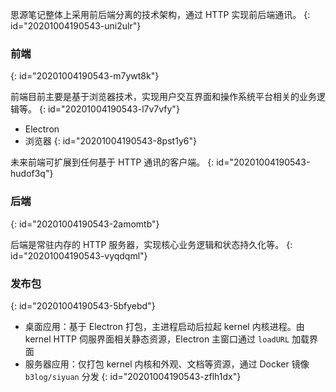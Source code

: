 思源笔记整体上采用前后端分离的技术架构，通过 HTTP 实现前后端通讯。
{: id="20201004190543-uni2ulr"}

### 前端
{: id="20201004190543-m7ywt8k"}

前端目前主要是基于浏览器技术，实现用户交互界面和操作系统平台相关的业务逻辑等。
{: id="20201004190543-l7v7vfy"}

* Electron
* 浏览器
{: id="20201004190543-8pst1y6"}

未来前端可扩展到任何基于 HTTP 通讯的客户端。
{: id="20201004190543-hudof3q"}

### 后端
{: id="20201004190543-2amomtb"}

后端是常驻内存的 HTTP 服务器，实现核心业务逻辑和状态持久化等。
{: id="20201004190543-vyqdqml"}

### 发布包
{: id="20201004190543-5bfyebd"}

* 桌面应用：基于 Electron 打包，主进程启动后拉起 kernel 内核进程。由 kernel  HTTP 伺服界面相关静态资源，Electron 主窗口通过 `loadURL` 加载界面
* 服务器应用：仅打包 kernel 内核和外观、文档等资源，通过 Docker 镜像 `b3log/siyuan` 分发
{: id="20201004190543-zflh1dx"}
